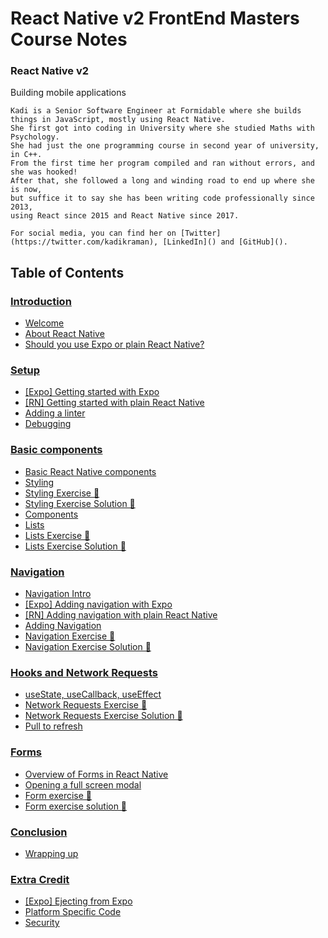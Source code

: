# React Native v2 FrontEnd Masters Course Notes

### React Native v2
Building mobile applications

```
Kadi is a Senior Software Engineer at Formidable where she builds things in JavaScript, mostly using React Native. 
She first got into coding in University where she studied Maths with Psychology. 
She had just the one programming course in second year of university, in C++. 
From the first time her program compiled and ran without errors, and she was hooked! 
After that, she followed a long and winding road to end up where she is now, 
but suffice it to say she has been writing code professionally since 2013, 
using React since 2015 and React Native since 2017.

For social media, you can find her on [Twitter](https://twitter.com/kadikraman), [LinkedIn]() and [GitHub]().
```

## Table of Contents

### [Introduction](https://github.com/adasilvapdev/React-Native-v2-FrontEnd-Masters-Course-Notes/tree/main/content/1-%20introduction#introduction)
- [Welcome](https://github.com/adasilvapdev/React-Native-v2-FrontEnd-Masters-Course-Notes/tree/main/content/1-%20introduction#welcome)
- [About React Native](https://github.com/adasilvapdev/React-Native-v2-FrontEnd-Masters-Course-Notes/tree/main/content/1-%20introduction#about-react-native)
- [Should you use Expo or plain React Native?](https://github.com/adasilvapdev/React-Native-v2-FrontEnd-Masters-Course-Notes/tree/main/content/1-%20introduction#should-you-use-expo-or-plain-react-native)

### [Setup](https://github.com/adasilvapdev/React-Native-v2-FrontEnd-Masters-Course-Notes/tree/main/content/2-setup#setup)
- [[Expo] Getting started with Expo](https://github.com/adasilvapdev/React-Native-v2-FrontEnd-Masters-Course-Notes/tree/main/content/2-setup#expo-getting-started-with-expo)
- [[RN] Getting started with plain React Native](https://github.com/adasilvapdev/React-Native-v2-FrontEnd-Masters-Course-Notes/tree/main/content/2-setup#rn-getting-started-with-plain-react-native)
- [Adding a linter](https://github.com/adasilvapdev/React-Native-v2-FrontEnd-Masters-Course-Notes/tree/main/content/2-setup#adding-a-linter)
- [Debugging](https://github.com/adasilvapdev/React-Native-v2-FrontEnd-Masters-Course-Notes/tree/main/content/2-setup#debugging)

### [Basic components](https://github.com/adasilvapdev/React-Native-v2-FrontEnd-Masters-Course-Notes/blob/main/content/3-basic-components/README.md#basic-components)
- [Basic React Native components](https://github.com/adasilvapdev/React-Native-v2-FrontEnd-Masters-Course-Notes/blob/main/content/3-basic-components/README.md#basic-react-native-components)
- [Styling](https://github.com/adasilvapdev/React-Native-v2-FrontEnd-Masters-Course-Notes/blob/main/content/3-basic-components/README.md#styling)
- [Styling Exercise 📝](https://github.com/adasilvapdev/React-Native-v2-FrontEnd-Masters-Course-Notes/blob/main/content/3-basic-components/README.md#styling-exercise-)
- [Styling Exercise Solution 👀](https://github.com/adasilvapdev/React-Native-v2-FrontEnd-Masters-Course-Notes/blob/main/content/3-basic-components/README.md#styling-exercise-solution-)
- [Components](https://github.com/adasilvapdev/React-Native-v2-FrontEnd-Masters-Course-Notes/blob/main/content/3-basic-components/README.md#components)
- [Lists](https://github.com/adasilvapdev/React-Native-v2-FrontEnd-Masters-Course-Notes/blob/main/content/3-basic-components/README.md#lists)
- [Lists Exercise 📝](https://github.com/adasilvapdev/React-Native-v2-FrontEnd-Masters-Course-Notes/blob/main/content/3-basic-components/README.md#lists-exercise-)
- [Lists Exercise Solution 👀]()

### [Navigation](https://github.com/adasilvapdev/React-Native-v2-FrontEnd-Masters-Course-Notes/blob/main/content/4-navigation/README.md#navigation)
- [Navigation Intro]()
- [[Expo] Adding navigation with Expo]()
- [[RN] Adding navigation with plain React Native]()
- [Adding Navigation]()
- [Navigation Exercise 📝]()
- [Navigation Exercise Solution 👀]()

### [Hooks and Network Requests](https://github.com/adasilvapdev/React-Native-v2-FrontEnd-Masters-Course-Notes/blob/main/content/5-hooks-and-network-requests/README.md#hooks-and-network-requests)
- [useState, useCallback, useEffect]()
- [Network Requests Exercise 📝]()
- [Network Requests Exercise Solution 👀]()
- [Pull to refresh]()

### [Forms](https://github.com/adasilvapdev/React-Native-v2-FrontEnd-Masters-Course-Notes/blob/main/content/6-forms/README.md#forms)
- [Overview of Forms in React Native]()
- [Opening a full screen modal]()
- [Form exercise 📝]()
- [Form exercise solution 👀]()

### [Conclusion](https://github.com/adasilvapdev/React-Native-v2-FrontEnd-Masters-Course-Notes/blob/main/content/7-conclusion/README.md#conclusion)
- [Wrapping up]()

### [Extra Credit](https://github.com/adasilvapdev/React-Native-v2-FrontEnd-Masters-Course-Notes/blob/main/content/8-extra-credit/README.md#extra-credit)
- [[Expo] Ejecting from Expo]()
- [Platform Specific Code]()
- [Security]()
